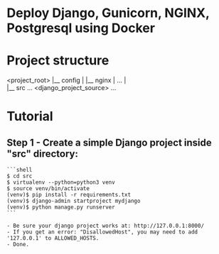 # Deploy Django, Gunicorn, NGINX, Postgresql using Docker

# Project structure
  <project_root>
  		|__ config
  		|	|__ nginx
  		|   ...
  		|	
  		|__ src
  			...
  			<django_project_source>
  			...

# Tutorial

## Step 1 - Create a simple Django project inside "src" directory:
	```shell
	$ cd src
	$ virtualenv --python=python3 venv
	$ source venv/bin/activate
	(venv)$ pip install -r requirements.txt
	(venv)$ django-admin startproject mydjango
	(venv)$ python manage.py runserver
	```

	- Be sure your django project works at: http://127.0.0.1:8000/
	- If you get an error: "DisallowedHost", you may need to add '127.0.0.1' to ALLOWED_HOSTS.
	- Done.
